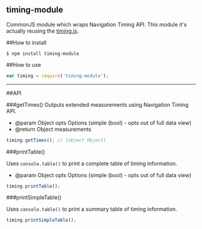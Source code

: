 timing-module
-------------------

CommonJS module which wraps Navigation Timing API. This module it's actually reusing
the [timing.js](https://github.com/addyosmani/timing.js/).


##How to install
```
$ npm install timing-module
```

##How to use
```javascript
var timing = require('timing-module');
```


---


##API

###getTimes()
Outputs extended measurements using Navigation Timing API.

  * @param  Object opts Options (simple (bool) - opts out of full data view)
  * @return Object  measurements

```javascript
timing.getTimes(); // [object Object]
```

###printTable()

Uses ```console.table()``` to print a complete table of timing information.

  * @param  Object opts Options (simple (bool) - opts out of full data view)

```javascript
timing.printTable();
```

###printSimpleTable()

Uses ```console.table()``` to print a summary table of timing information.

```javascript
timing.printSimpleTable();
```
